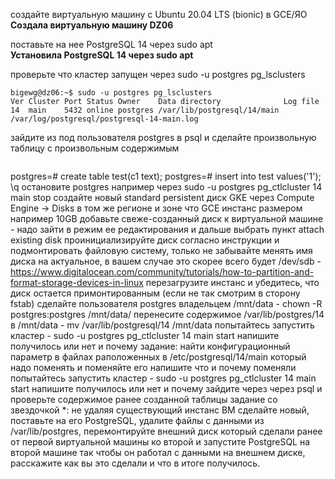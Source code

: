 создайте виртуальную машину c Ubuntu 20.04 LTS (bionic) в GCE/ЯО  
**Создала виртуальную машину DZ06**  
    
поставьте на нее PostgreSQL 14 через sudo apt  
**Установила PostgreSQL 14 через sudo apt**   

проверьте что кластер запущен через sudo -u postgres pg_lsclusters  
```
bigewg@dz06:~$ sudo -u postgres pg_lsclusters
Ver Cluster Port Status Owner    Data directory              Log file
14  main    5432 online postgres /var/lib/postgresql/14/main /var/log/postgresql/postgresql-14-main.log
```  
зайдите из под пользователя postgres в psql и сделайте произвольную таблицу с произвольным содержимым
```

```


postgres=# create table test(c1 text);
    postgres=# insert into test values('1');
    \q
    остановите postgres например через sudo -u postgres pg_ctlcluster 14 main stop
    создайте новый standard persistent диск GKE через Compute Engine -> Disks в том же регионе и зоне что GCE инстанс размером например 10GB
    добавьте свеже-созданный диск к виртуальной машине - надо зайти в режим ее редактирования и дальше выбрать пункт attach existing disk
    проинициализируйте диск согласно инструкции и подмонтировать файловую систему, только не забывайте менять имя диска на актуальное, в вашем случае это скорее всего будет /dev/sdb - https://www.digitalocean.com/community/tutorials/how-to-partition-and-format-storage-devices-in-linux
    перезагрузите инстанс и убедитесь, что диск остается примонтированным (если не так смотрим в сторону fstab)
    сделайте пользователя postgres владельцем /mnt/data - chown -R postgres:postgres /mnt/data/
    перенесите содержимое /var/lib/postgres/14 в /mnt/data - mv /var/lib/postgresql/14 /mnt/data
    попытайтесь запустить кластер - sudo -u postgres pg_ctlcluster 14 main start
    напишите получилось или нет и почему
    задание: найти конфигурационный параметр в файлах раположенных в /etc/postgresql/14/main который надо поменять и поменяйте его
    напишите что и почему поменяли
    попытайтесь запустить кластер - sudo -u postgres pg_ctlcluster 14 main start
    напишите получилось или нет и почему
    зайдите через через psql и проверьте содержимое ранее созданной таблицы
    задание со звездочкой *: не удаляя существующий инстанс ВМ сделайте новый, поставьте на его PostgreSQL, удалите файлы с данными из /var/lib/postgres, перемонтируйте внешний диск который сделали ранее от первой виртуальной машины ко второй и запустите PostgreSQL на второй машине так чтобы он работал с данными на внешнем диске, расскажите как вы это сделали и что в итоге получилось.


